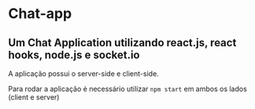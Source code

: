 # Chat-app
 
 ## Um Chat Application utilizando react.js, react hooks, node.js e socket.io

A aplicação possui o server-side e client-side.

Para rodar a aplicação é necessário utilizar `npm start` em ambos os lados (client e server)
